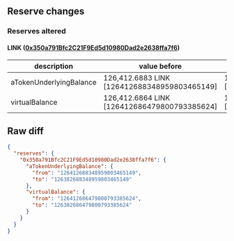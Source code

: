 ## Reserve changes

### Reserves altered

#### LINK ([0x350a791Bfc2C21F9Ed5d10980Dad2e2638ffa7f6](https://optimistic.etherscan.io/address/0x350a791Bfc2C21F9Ed5d10980Dad2e2638ffa7f6))

| description | value before | value after |
| --- | --- | --- |
| aTokenUnderlyingBalance | 126,412.6883 LINK [126412688348959803465149] | 126,382.6883 LINK [126382688348959803465149] |
| virtualBalance | 126,412.6864 LINK [126412686479800793385624] | 126,382.6864 LINK [126382686479800793385624] |


## Raw diff

```json
{
  "reserves": {
    "0x350a791Bfc2C21F9Ed5d10980Dad2e2638ffa7f6": {
      "aTokenUnderlyingBalance": {
        "from": "126412688348959803465149",
        "to": "126382688348959803465149"
      },
      "virtualBalance": {
        "from": "126412686479800793385624",
        "to": "126382686479800793385624"
      }
    }
  }
}
```